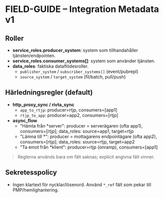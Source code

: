 # FIELD-GUIDE – Integration Metadata v1

## Roller
- **service_roles.producer_system**: system som tillhandahåller tjänsten/endpointen.
- **service_roles.consumer_systems[]**: system som använder tjänsten.
- **data_roles**: faktiska dataflödesroller.
  - `publisher_system` / `subscriber_systems[]` (event/pubrepl)
  - `source_system` / `target_system` (fil/batch, pull/push)

## Härledningsregler (default)
- **http_proxy_sync / rivta_sync**
  - `app_to_rtjp`: producer=rtjp, consumers=[app1]
  - `rtjp_to_app`: producer=app2, consumers=[rtjp]
- **async_flow**
  - "Hämta från *server": producer = serverägaren (ofta app1), consumers=[rtjp]; data_roles: source=app1, target=rtjp
  - "Lämna till *": producer = mottagarens endpointägare (ofta app2), consumers=[rtjp]; data_roles: source=rtjp, target=app2
  - "Ta emot från *klient": producer=rtjp (onramp), consumers=[app1]

> Reglerna används bara om fält saknas; explicit angivna fält vinner.

## Sekretesspolicy
- Ingen klartext för nycklar/lösenord. Använd `*_ref` fält som pekar till PMP/hemlighantering.